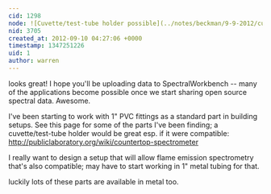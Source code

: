 ```yaml
---
cid: 1298
node: ![Cuvette/test-tube holder possible](../notes/beckman/9-9-2012/cuvettetest-tube-holder-possible)
nid: 3705
created_at: 2012-09-10 04:27:06 +0000
timestamp: 1347251226
uid: 1
author: warren
---
```


looks great! I hope you'll be uploading data to SpectralWorkbench -- many of the applications become possible once we start sharing open source spectral data. Awesome.

I've been starting to work with 1" PVC fittings as a standard part in building setups. See this page for some of the parts I've been finding; a cuvette/test-tube holder would be great esp. if it were compatible: http://publiclaboratory.org/wiki/countertop-spectrometer

I really want to design a setup that will allow flame emission spectrometry that's also compatible; may have to start working in 1" metal tubing for that.

luckily lots of these parts are available in metal too.